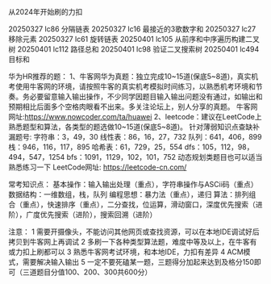 从2024年开始刷的力扣

20250327 lc86 分隔链表
20250327 lc16 最接近的3歌数字和
20250327 lc27 移除元素
20250327 lc61 旋转链表
20250401 lc105 从前序和中序遍历构建二叉树
20250401 lc112 路径总和
20250401 lc98 验证二叉搜索树
20250401 lc494 目标和



华为HR推荐的题：
1、牛客网华为真题：独立完成10~15道(保底5~8道)，真实机考使用牛客网的环境，请按照牛客的真实机考模拟时间练习，以熟悉机考环境和节奏。务必要留意输入输出操作，不少同学因题目输入输出问题没有通过，如输出和预期相比后面多个空格肉眼看不出来。多关注论坛上，别人分享的真题。
牛客网网址:https://www.nowcoder.com/ta/huawei
2、leetcode：建议在LeetCode上熟悉题型和算法，各类型的题选做10~15道(保底5~8道)。
针对薄弱知识点查缺补漏题号:
字符串：3，49，30
线性表：86，16，27，732
队列：641，406，899
栈：946，116，117，895
哈希表：61，729，25，554
dfs：105，112，98，494，547，1254
bfs：1091，1129，102，101，752
动态规划类题目也可以适当熟悉练习一下
LeetCode网址: https://leetcode-cn.com/

常考知识点：
基本操作：输入输出处理（重点），字符串操作与ASCii码（重点）
数据结构：一维数组，栈，队列
编程思想：暴力法（重点），递归
算法：排列组合（重点），快速排序（重点），二分查找，位运算，滑动窗口，深度优先搜索（进阶），广度优先搜索（进阶），搜索回溯（进阶）

注意：
1 需要开摄像头，不能访问其他网页或查找资源，可以在本地IDE调试好后拷贝到牛客网上再调试
2 多刷一下各种类型算法题，难度中等及以上，在牛客有或力扣上刷都可以
3 熟悉牛客网考试环境，和本地IDE，力扣有差异
4 ACM模式，需要解决输入输出
5 一定不要死磕某一题，三题得分加起来达到及格分150即可（三道题目分值100、200、300共600分）